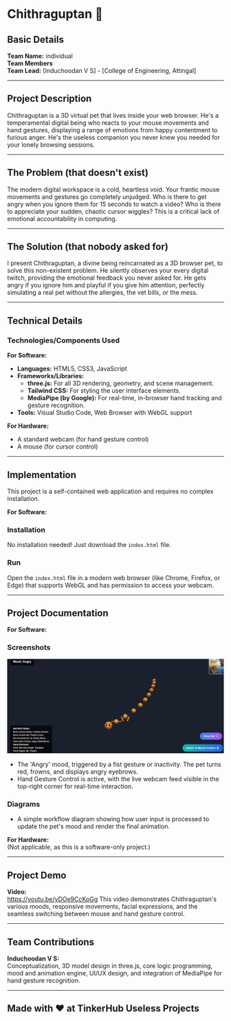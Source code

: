 

# Chithraguptan 🎯

## Basic Details

**Team Name:** individual  
**Team Members**  
**Team Lead:** [Induchoodan V S] - [College of Engineering, Attingal]

---

## Project Description

Chithraguptan is a 3D virtual pet that lives inside your web browser. He's a temperamental digital being who reacts to your mouse movements and hand gestures, displaying a range of emotions from happy contentment to furious anger. He's the useless companion you never knew you needed for your lonely browsing sessions.

---

## The Problem (that doesn't exist)

The modern digital workspace is a cold, heartless void. Your frantic mouse movements and gestures go completely unjudged. Who is there to get angry when you ignore them for 15 seconds to watch a video? Who is there to appreciate your sudden, chaotic cursor wiggles? This is a critical lack of emotional accountability in computing.

---

## The Solution (that nobody asked for)

I present Chithraguptan, a divine being reincarnated as a 3D browser pet, to solve this non-existent problem. He silently observes your every digital twitch, providing the emotional feedback you never asked for. He gets angry if you ignore him and playful if you give him attention, perfectly simulating a real pet without the allergies, the vet bills, or the mess.

---

## Technical Details

### Technologies/Components Used

**For Software:**

- **Languages:** HTML5, CSS3, JavaScript  
- **Frameworks/Libraries:**  
  - **three.js:** For all 3D rendering, geometry, and scene management.  
  - **Tailwind CSS:** For styling the user interface elements.  
  - **MediaPipe (by Google):** For real-time, in-browser hand tracking and gesture recognition.  
- **Tools:** Visual Studio Code, Web Browser with WebGL support

**For Hardware:**

- A standard webcam (for hand gesture control)  
- A mouse (for cursor control)

---

## Implementation

This project is a self-contained web application and requires no complex installation.

**For Software:**

### Installation

No installation needed! Just download the `index.html` file.

### Run

Open the `index.html` file in a modern web browser (like Chrome, Firefox, or Edge) that supports WebGL and has permission to access your webcam.

---

## Project Documentation

**For Software:**

### Screenshots

![alt text](<Screenshot 2025-08-02 160650.png>) 
- The 'Angry' mood, triggered by a fist gesture or inactivity. The pet turns red, frowns, and displays angry eyebrows.  
- Hand Gesture Control is active, with the live webcam feed visible in the top-right corner for real-time interaction.

### Diagrams

- A simple workflow diagram showing how user input is processed to update the pet's mood and render the final animation.

**For Hardware:**  
(Not applicable, as this is a software-only project.)

---

## Project Demo

**Video:**  
https://youtu.be/yDOe9CcKoGg
This video demonstrates Chithraguptan's various moods, responsive movements, facial expressions, and the seamless switching between mouse and hand gesture control.

---

## Team Contributions

**Induchoodan V S:**  
Conceptualization, 3D model design in three.js, core logic programming, mood and animation engine, UI/UX design, and integration of MediaPipe for hand gesture recognition.

---

## Made with ❤ at TinkerHub Useless Projects

